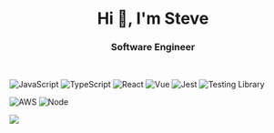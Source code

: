 <h1 align="center">Hi 👋, I'm Steve</h1>
<h3 align="center">Software Engineer</h3>




<br />


![JavaScript](https://img.shields.io/badge/JavaScript-F7DF1E?style=for-the-badge&logo=javascript&logoColor=black)
![TypeScript](https://img.shields.io/badge/TypeScript-007ACC?style=for-the-badge&logo=typescript&logoColor=white)
![React](https://img.shields.io/badge/React-20232A?style=for-the-badge&logo=react&logoColor=61DAFB)
![Vue](https://img.shields.io/badge/Vue.js-35495E?style=for-the-badge&logo=vue.js&logoColor=4FC08D)
![Jest](https://img.shields.io/badge/Jest-323330?style=for-the-badge&logo=Jest&logoColor=white)
![Testing Library](https://img.shields.io/badge/testing%20library-323330?style=for-the-badge&logo=testing-library&logoColor=red)

![AWS](https://img.shields.io/badge/Amazon_AWS-FF9900?style=for-the-badge&logo=amazonaws&logoColor=white)
![Node](https://img.shields.io/badge/Node.js-43853D?style=for-the-badge&logo=node.js&logoColor=white)


<!-- <img src="https://img.shields.io/badge/Redux-593D88?style=for-the-badge&logo=redux&logoColor=white" />
<img src="https://img.shields.io/badge/HTML5-E34F26?style=for-the-badge&logo=html5&logoColor=white" />
<img src="https://img.shields.io/badge/CSS3-1572B6?style=for-the-badge&logo=css3&logoColor=white" />
<img src="https://img.shields.io/badge/Tailwind_CSS-38B2AC?style=for-the-badge&logo=tailwind-css&logoColor=white" />
<img src="https://img.shields.io/badge/Material--UI-0081CB?style=for-the-badge&logo=material-ui&logoColor=white" />
<img src="https://img.shields.io/badge/Netlify-00C7B7?style=for-the-badge&logo=netlify&logoColor=white" /><img src="" />
<img src="https://img.shields.io/badge/Vercel-000000?style=for-the-badge&logo=vercel&logoColor=white" /> -->


<!--
I love tinkering and building things. I have a few small passion projects I started to work on. Feel free to check them out:
- #### 🎙️ &nbsp; [*podcastcrush.com*](https://podcastcrush.com) - _where I talk about my favorite podcasts and episodes_
- #### 🏈 &nbsp; [*guessthelinesyourself.com*](https://guessthelinesyourself.com/) - _for NFL Football fans, who pay attention of vegas betting lines_
- #### 🎾 &nbsp; [_*Get Tennis Alerts*_](https://gettennisalerts.com) - signup for match alerts. Subscribe to your favorite players. Never miss a match.
&nbsp;&nbsp;&nbsp;&nbsp;&nbsp;&nbsp;&nbsp;&nbsp;<sub>(_NOTE: the Get Tennis Alerts project is currently on hold... I have removed the ability for new users to sign up_)</sub>
-->

<!-- Google Analytics tracking pixel -->
<img src="https://www.google-analytics.com/collect?v=1&tid=UA-73381859-8&cid=555&t=event&ec=github&ea=view">



<!--inspirations:
- https://github.com/ramitmittal
- https://github.com/webdev0725/webdev0725
- https://github.com/minionhub
-->











<!-- Tracking Visitor Counter pixel-->
<div align="center">
  <!-- <img src="https://profile-counter.glitch.me/steve123uniquecounter/count.svg" /> -->
</div>

<!--
[![Steve's GitHub stats](https://github-readme-stats.vercel.app/api?username=stevenjchang&count_private=true&show_icons=true)](https://github.com/anuraghazra/github-readme-stats)
-->
